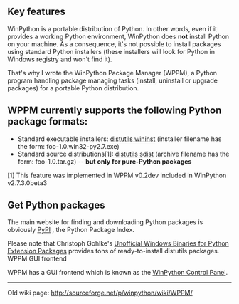 ## Key features

WinPython is a portable distribution of Python. In other words, even if it provides a working Python environment, WinPython does **not** install Python on your machine. As a consequence, it's not possible to install packages using standard Python installers (these installers will look for Python in Windows registry and won't find it).

That's why I wrote the WinPython Package Manager (WPPM), a Python program handling package managing tasks (install, uninstall or upgrade packages) for a portable Python distribution.

## WPPM currently supports the following Python package formats:

* Standard executable installers: [distutils wininst](http://docs.python.org/distutils/builtdist.html#creating-windows-installers) (installer filename has the form: foo-1.0.win32-py2.7.exe)
* Standard source distributions[1]: [distutils sdist](http://docs.python.org/distutils/sourcedist.html) (archive filename has the form: foo-1.0.tar.gz) -- **but only for pure-Python packages**

[1] This feature was implemented in WPPM v0.2dev included in WinPython v2.7.3.0beta3

## Get Python packages

The main website for finding and downloading Python packages is obviously [PyPI](http://pypi.python.org/pypi) , the Python Package Index.

Please note that Christoph Gohlke's [Unofficial Windows Binaries for Python Extension Packages](http://www.lfd.uci.edu/~gohlke/pythonlibs) provides tons of ready-to-install distutils packages.
WPPM GUI frontend

WPPM has a GUI frontend which is known as the [WinPython Control Panel](https://github.com/winpython/winpython/wiki/Winpython-Control-Panel).


***
Old wiki page: http://sourceforge.net/p/winpython/wiki/WPPM/